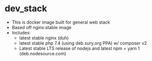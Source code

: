 # dev_stack
- This is docker image built for general web stack
- Based off nginx:stable image
- Includes:
    - latest stable nginx (duh)
    - latest stable php 7.4 (using deb.sury.org PPA) w/ composer v2
    - Latest stable LTS release of nodejs and latest npm + yarn 1 (deb.nodesource.com)
    

